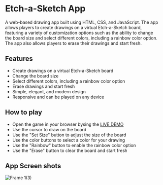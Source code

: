 # Etch-a-Sketch App

A web-based drawing app built using HTML, CSS, and JavaScript. The app allows players to create drawings on a virtual Etch-a-Sketch board, featuring a variety of customization options such as the ability to change the board size and select different colors, including a rainbow color option. The app also allows players to erase their drawings and start fresh.

## Features

- Create drawings on a virtual Etch-a-Sketch board
- Change the board size
- Select different colors, including a rainbow color option
- Erase drawings and start fresh
- Simple, elegant, and modern design
- Responsive and can be played on any device

## How to play

- Open the game in your browser bysing the [LIVE DEMO](https://isaaxh.github.io/etch-a-sketch)
- Use the cursor to draw on the board
- Use the "Set Size" button to adjust the size of the board
- Use the color buttons to select a color for your drawing
- Use the "Rainbow" button to enable the rainbow color option
- Use the "Erase" button to clear the board and start fresh

## App Screen shots
![Frame 1(3)](https://user-images.githubusercontent.com/98271596/214563647-a7c814e3-4faa-46be-acdf-1cede7362440.png)


